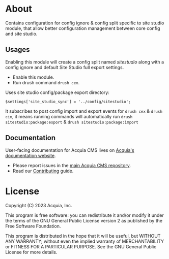 # About

Contains configuration for config ignore & config split specific to
site studio module, that allow better configuration management between
core config and site studio.

## Usages
Enabling this module will create a config split named _sitestudio_
along with a config ignore and default Site Studio full export settings.
- Enable this module.
- Run drush command `drush cex`.

Uses site studio config/package export directory:
```
$settings['site_studio_sync'] = '../config/sitestudio';
```
It subscribes to post config import and export events for
`drush cex` & `drush cim`, it means running commands will automatically
run `drush sitestudio:package:export` & `drush sitestudio:package:import`

## Documentation

User-facing documentation for Acquia CMS lives on
[Acquia's documentation website](https://docs.acquia.com).

* Please report issues in the [main Acquia CMS repository](https://github.com/acquia/acquia_cms).
* Read our [Contributing](/CONTRIBUTING.md) guide.

# License

Copyright (C) 2023 Acquia, Inc.

This program is free software: you can redistribute it and/or modify it under
the terms of the GNU General Public License version 2 as published by the Free
Software Foundation.

This program is distributed in the hope that it will be useful, but
WITHOUT ANY WARRANTY; without even the implied warranty of MERCHANTABILITY or
FITNESS FOR A PARTICULAR PURPOSE.  See the GNU General Public License
for more details.
